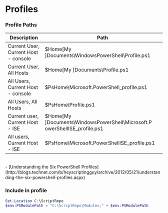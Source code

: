 # Profiles

### Profile Paths

Description | Path
------------|-----
Current User, Current Host - console | $Home\[My ]Documents\WindowsPowerShell\Profile.ps1
Current User, All Hosts   | $Home\[My ]Documents\Profile.ps1
All Users, Current Host - console   | $PsHome\Microsoft.PowerShell_profile.ps1
All Users, All Hosts      | $PsHome\Profile.ps1
Current user, Current Host - ISE | $Home\[My ]Documents\WindowsPowerShell\Microsoft.P owerShellISE_profile.ps1
All users, Current Host - ISE  | $PsHome\Microsoft.PowerShellISE_profile.ps1
<br>
- [Understanding the Six PowerShell Profiles](http://blogs.technet.com/b/heyscriptingguy/archive/2012/05/21/understanding-the-six-powershell-profiles.aspx)

### Include in profile

```powershell
Set-Location C:\ScriptRepo
$env:PSModulePath = "C:\ScriptRepo\Modules;" + $env:PSModulePath
```

